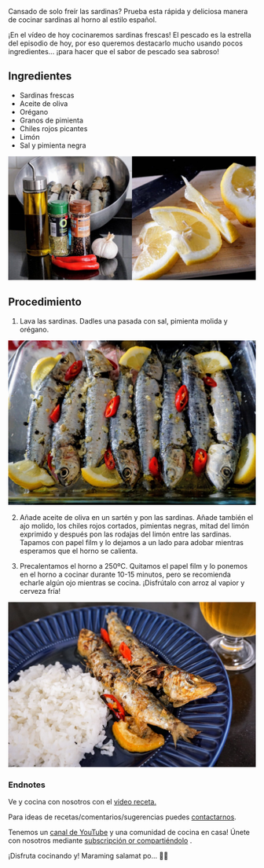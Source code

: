 Cansado de solo freír las sardinas? Prueba esta rápida y deliciosa manera de cocinar sardinas al horno al estilo español.

¡En el vídeo de hoy cocinaremos sardinas frescas! El pescado es la estrella del episodio de hoy, por eso queremos destacarlo mucho usando pocos ingredientes... ¡para hacer que el sabor de pescado sea sabroso! 

## Ingredientes
- Sardinas frescas
- Aceite de oliva 
- Orégano
- Granos de pimienta
- Chiles rojos picantes 
- Limón
- Sal y pimienta negra

![Todos los ingredientes para cocinar las sardinas al horno receta](/static/images/sardinas-alhorno-ingredient.jpg)

## Procedimiento
1. Lava las sardinas. Dadles una pasada con sal, pimienta molida y orégano.

![Sardinas adobadas con ingredientes puesto en un recipiente de cristal plato](/static/images/sardinas-horno-marinade.jpg)

2. Añade aceite de oliva en un sartén y pon las sardinas. Añade también el ajo molido, los chiles rojos cortados, pimientas negras, mitad del limón exprimido y después pon las rodajas del limón entre las sardinas. Tapamos con papel film y lo dejamos a un lado para adobar mientras esperamos que el horno se calienta.

3. Precalentamos el horno a 250ºC. Quitamos el papel film y lo ponemos en el horno a cocinar durante 10-15 minutos, pero se recomienda echarle algún ojo mientras se cocina. ¡Disfrútalo con arroz al vapior y cerveza fría!

![Sardinas al horno servidas en un plato con arroz y cerveza al lado](/static/images/sardinas-horno-plate-rice-beer.jpg)


### Endnotes
Ve y cocina con nosotros con el [video receta.](https://youtu.be/yEL9-qqmoNE)

Para ideas de recetas/comentarios/sugerencias puedes [contactarnos](/about/#contact-us).

Tenemos un [canal de YouTube](https://www.youtube.com/user/ulampinoy) y una comunidad de cocina en casa! Únete con nosotros mediante [subscripción or compartiéndolo](https://www.youtube.com/user/ulampinoy) .

¡Disfruta cocinando y! Maraming salamat po... 🙏🏼
